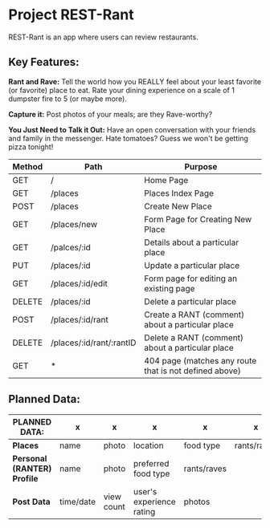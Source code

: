 # Project REST-Rant

REST-Rant is an app where users can review restaurants.

## Key Features: 

**Rant and Rave:** Tell the world how you REALLY feel about your least favorite (or favorite) place to eat. Rate your dining experience on a scale of 1 dumpster fire to 5 (or maybe more). 

**Capture it:** Post photos of your meals; are they Rave-worthy? 

**You Just Need to Talk it Out:** Have an open conversation with your friends and family in the messenger. Hate tomatoes? Guess we won't be getting pizza tonight!


| Method | Path | Purpose |
| --- | --- | --- |
| GET | / | Home Page |
| GET | /places | Places Index Page |
| POST | /places | Create New Place |
| GET | /places/new | Form Page for Creating New Place | 
| GET | /palces/:id | Details about a particular place |
| PUT | /places/:id | Update a particular place | 
| GET | /places/:id/edit | Form page for editing an existing page | 
| DELETE | /places/:id | Delete a particular place | 
| POST | /places/:id/rant | Create a RANT (comment) about a particular place |
| DELETE | /places/:id/rant/:rantID | Delete a RANT (comment) about a particular place | 
| GET | * | 404 page (matches any route that is not defined above) |

## Planned Data: 

| PLANNED DATA: | x | x | x | x | x |
| --- | --- | --- | --- | --- | --- |
| **Places** | name | photo | location | food type | rants/raves |
| **Personal (RANTER) Profile** | name | photo | preferred food type | rants/raves | 
| **Post Data** | time/date | view count | user's experience rating | photos | 
